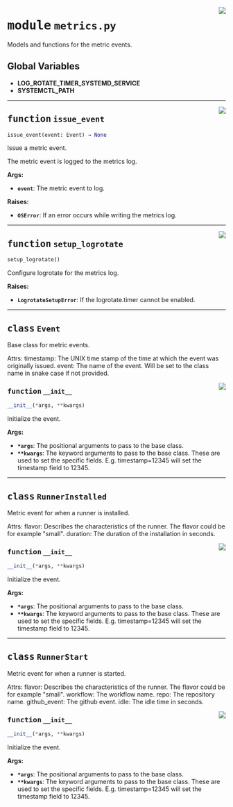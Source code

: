 <!-- markdownlint-disable -->

<a href="../src/metrics.py#L0"><img align="right" style="float:right;" src="https://img.shields.io/badge/-source-cccccc?style=flat-square"></a>

# <kbd>module</kbd> `metrics.py`
Models and functions for the metric events. 

**Global Variables**
---------------
- **LOG_ROTATE_TIMER_SYSTEMD_SERVICE**
- **SYSTEMCTL_PATH**

---

<a href="../src/metrics.py#L98"><img align="right" style="float:right;" src="https://img.shields.io/badge/-source-cccccc?style=flat-square"></a>

## <kbd>function</kbd> `issue_event`

```python
issue_event(event: Event) → None
```

Issue a metric event. 

The metric event is logged to the metrics log. 



**Args:**
 
 - <b>`event`</b>:  The metric event to log. 

**Raises:**
 
 - <b>`OSError`</b>:  If an error occurs while writing the metrics log. 


---

<a href="../src/metrics.py#L145"><img align="right" style="float:right;" src="https://img.shields.io/badge/-source-cccccc?style=flat-square"></a>

## <kbd>function</kbd> `setup_logrotate`

```python
setup_logrotate()
```

Configure logrotate for the metrics log. 



**Raises:**
 
 - <b>`LogrotateSetupError`</b>:  If the logrotate.timer cannot be enabled. 


---

## <kbd>class</kbd> `Event`
Base class for metric events. 

Attrs:  timestamp: The UNIX time stamp of the time at which the event was originally issued.  event: The name of the event. Will be set to the class name in snake case if not provided. 

<a href="../src/metrics.py#L52"><img align="right" style="float:right;" src="https://img.shields.io/badge/-source-cccccc?style=flat-square"></a>

### <kbd>function</kbd> `__init__`

```python
__init__(*args, **kwargs)
```

Initialize the event. 



**Args:**
 
 - <b>`*args`</b>:  The positional arguments to pass to the base class. 
 - <b>`**kwargs`</b>:  The keyword arguments to pass to the base class. These are used to set the  specific fields. E.g. timestamp=12345 will set the timestamp field to 12345. 





---

## <kbd>class</kbd> `RunnerInstalled`
Metric event for when a runner is installed. 

Attrs:  flavor: Describes the characteristics of the runner.  The flavor could be for example "small".  duration: The duration of the installation in seconds. 

<a href="../src/metrics.py#L52"><img align="right" style="float:right;" src="https://img.shields.io/badge/-source-cccccc?style=flat-square"></a>

### <kbd>function</kbd> `__init__`

```python
__init__(*args, **kwargs)
```

Initialize the event. 



**Args:**
 
 - <b>`*args`</b>:  The positional arguments to pass to the base class. 
 - <b>`**kwargs`</b>:  The keyword arguments to pass to the base class. These are used to set the  specific fields. E.g. timestamp=12345 will set the timestamp field to 12345. 





---

## <kbd>class</kbd> `RunnerStart`
Metric event for when a runner is started. 

Attrs:  flavor: Describes the characteristics of the runner.  The flavor could be for example "small".  workflow: The workflow name.  repo: The repository name.  github_event: The github event.  idle: The idle time in seconds. 

<a href="../src/metrics.py#L52"><img align="right" style="float:right;" src="https://img.shields.io/badge/-source-cccccc?style=flat-square"></a>

### <kbd>function</kbd> `__init__`

```python
__init__(*args, **kwargs)
```

Initialize the event. 



**Args:**
 
 - <b>`*args`</b>:  The positional arguments to pass to the base class. 
 - <b>`**kwargs`</b>:  The keyword arguments to pass to the base class. These are used to set the  specific fields. E.g. timestamp=12345 will set the timestamp field to 12345. 





